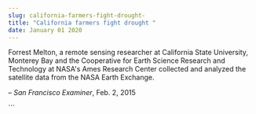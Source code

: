 ```yaml
---
slug: california-farmers-fight-drought-
title: "California farmers fight drought "
date: January 01 2020
---
```


 
<p>
  Forrest Melton, a remote sensing researcher at California State University,
  Monterey Bay and the Cooperative for Earth Science Research and Technology at
  NASA's Ames Research Center collected and analyzed the satellite data from the
  NASA Earth Exchange.
</p>
<p>– <em>San Francisco Examiner</em>, Feb. 2, 2015</p>
```

